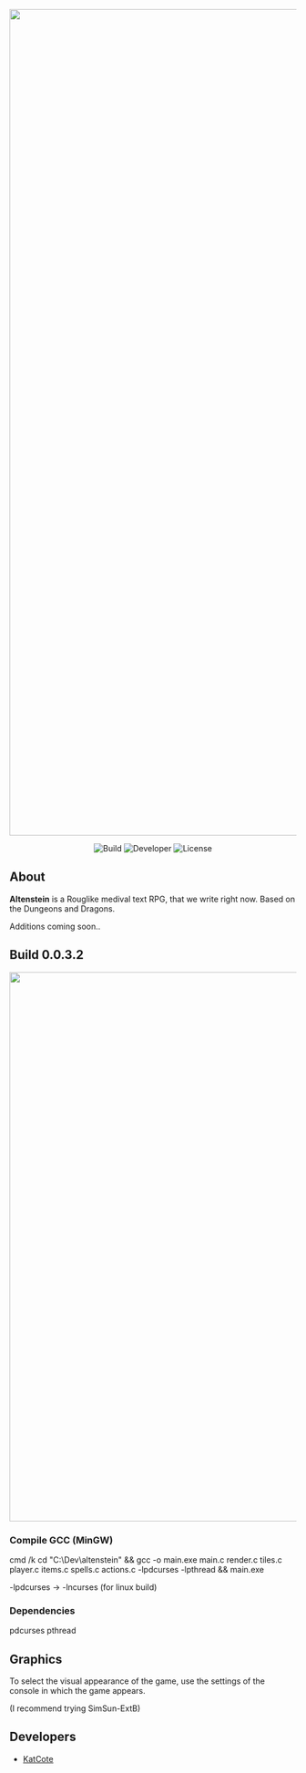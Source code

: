 <p align="center">
      <img src="https://i.ibb.co/ry5Z04M/Altenstein-2.png" width="1452">
</p>

<p align="center">
   <img src="https://img.shields.io/badge/Build-0.0.3.2-success" alt="Build">
   <img src="https://img.shields.io/badge/Ready-pre--alpha-orange" alt="Developer">
   <img src="https://img.shields.io/badge/License-BSD--3_Clause-red" alt="License">
</p>

## About 
**Altenstein** is a Rouglike medival text RPG, that we write right now.
Based on the Dungeons and Dragons.

Additions coming soon..
## Build 0.0.3.2
<p align="center">
      <img src="https://i.ibb.co/ftgwRjC/image-2023-02-25-03-45-55.png" width="965">
</p>

### Compile GCC (MinGW)
cmd /k cd "C:\Dev\altenstein" && gcc -o main.exe main.c render.c tiles.c player.c items.c spells.c actions.c -lpdcurses -lpthread && main.exe

-lpdcurses -> -lncurses (for linux build)

### Dependencies 
pdcurses
pthread

## Graphics

To select the visual appearance of the game, use the settings of the console in which the game appears.

(I recommend trying SimSun-ExtB)

## Developers

- [KatCote](https://github.com/KatCote)

